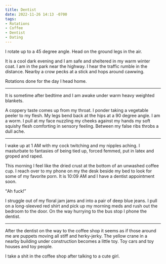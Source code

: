 ```yaml
---
title: Dentist
date: 2022-11-26 14:13 -0700
tags:
- Rotations
- Coffee
- Dentist
- Dating
---
```


I rotate up to a 45 degree angle.  Head on the ground legs in the air.

It is a cool dark evening and I am safe and sheltered in my warm
winter coat.  I am in the park near the highway.  I hear the traffic
rumble in the distance.  Nearby a crow pecks at a stick and hops
around cawwing.

Rotations done for the day I head home.

***

It is sometime after bedtime and I am awake under warm heavy weighted
blankets.

A coppery taste comes up from my throat.  I ponder taking a vegetable
peeler to my flesh.  My legs bend back at the hips at a 90 degree
angle.  I am a worm.  I pull at my face nuzzling my cheeks against my
hands my soft squishy flesh comforting in sensory feeling.  Between my
false ribs throbs a dull ache.

***

I wake up at 1 AM with my cock twitching and my nipples aching.  I
masturbate to fantasies of being tied up, forced femmed, put in latex
and groped and raped.

This morning I feel like the dried crust at the bottom of an unwashed
coffee cup.  I reach over to my phone on my the desk beside my bed to
look for some of my favorite porn.  It is 10:09 AM and I have a
dentist appointment soon.

<q>Ah fuck!</q>

I struggle out of my floral jam jams and into a pair of deep blue
jeans.  I pull on a long-sleeved red shirt and pick up my morning meds
and rush out the bedroom to the door.  On the way hurrying to the bus
stop I phone the dentist.

***

After the dentist on the way to the coffee shop it seems as if those
around me are puppets moving all stiff and herky-jerky.  The yellow
crane in a nearby building under construction becomes a little toy.
Toy cars and toy houses and toy people.

I take a shit in the coffee shop after talking to a cute girl.
